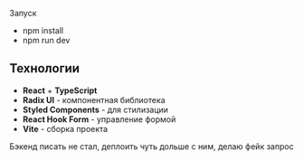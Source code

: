Запуск

- npm install
- npm run dev

## Технологии

- **React** + **TypeScript**
- **Radix UI** - компонентная библиотека
- **Styled Components** - для стилизации
- **React Hook Form** - управление формой
- **Vite** - сборка проекта

Бэкенд писать не стал, деплоить чуть дольше с ним, делаю фейк запрос
